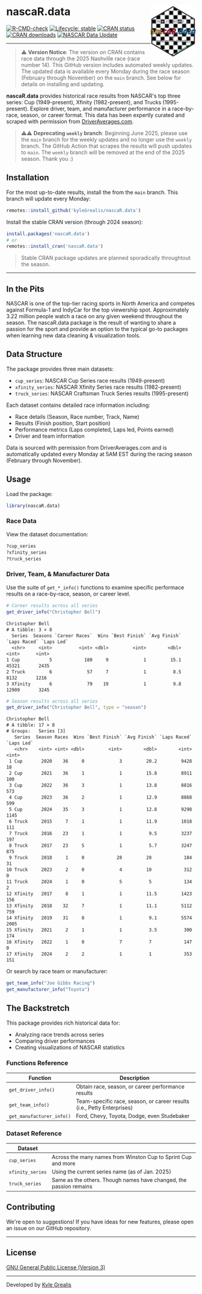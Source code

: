 # nascaR.data <a href="https://azimuth-project.tech/nascaR.data/"><img src="man/figures/logo.svg" align="right" height="139" alt="nascaR.data website" /></a>


[![R-CMD-check](https://img.shields.io/badge/R--CMD--check-passing-brightgreen)](https://github.com/kyleGrealis/nascaR.data/actions)
[![Lifecycle: stable](https://img.shields.io/badge/lifecycle-experimental-orange.svg)](https://lifecycle.r-lib.org/articles/stages.html#stable)
[![CRAN status](https://www.r-pkg.org/badges/version/nascaR.data)](https://CRAN.R-project.org/package=nascaR.data)
[![CRAN downloads](https://cranlogs.r-pkg.org/badges/grand-total/nascaR.data)](https://cran.r-project.org/package=nascaR.data)
[![NASCAR Data Update](https://github.com/kyleGrealis/nascaR.data/actions/workflows/weekly-nascar-update.yml/badge.svg)](https://github.com/kyleGrealis/nascaR.data/actions/workflows/weekly-nascar-update.yml)


----

> ⚠️ **Version Notice**: The version on CRAN contains race data through the 2025 Nashville race (race number 14). This GitHub version includes automated weekly updates. The updated data is available every Monday during the race season (February through November) on the `main` branch. See below for details on installing and updating.

**nascaR.data** provides historical race results from NASCAR's top three series: Cup (1949-present), Xfinity (1982-present), and Trucks (1995-present). Explore driver, team, and manufacturer performance in a race-by-race, season, or career format. This data has been expertly curated and scraped with permission from [DriverAverages.com](https://www.driveraverages.com).

> ⚠️⚠️ **Deprecating `weekly` branch**: Beginning June 2025, please use the `main` branch for the weekly updates and no longer use the `weekly` branch. The GitHub Action that scrapes the results will push updates to `main`. The `weekly` branch will be removed at the end of the 2025 season. Thank you :)

## Installation

For the most up-to-date results, install the from the `main` branch. This branch will update every Monday:

```r
remotes::install_github('kyleGrealis/nascaR.data')
```

Install the stable CRAN version (through 2024 season):
```r
install.packages('nascaR.data')
# or
remotes::install_cran('nascaR.data')
```

> Stable CRAN package updates are planned sporadically throughtout the season.

---

## In the Pits

NASCAR is one of the top-tier racing sports in North America and competes against Formula-1 and IndyCar for the top viewership spot. Approximately 3.22 million people watch a race on any given weekend throughout the season. The nascaR.data package is the result of wanting to share a passion for the sport and provide an option to the typical go-to packages when learning new data cleaning & visualization tools.

## Data Structure

The package provides three main datasets:

* `cup_series`: NASCAR Cup Series race results (1949-present)
* `xfinity_series`: NASCAR Xfinity Series race results (1982-present)
* `truck_series`: NASCAR Craftsman Truck Series results (1995-present)

Each dataset contains detailed race information including:

* Race details (Season, Race number, Track, Name)
* Results (Finish position, Start position)
* Performance metrics (Laps completed, Laps led, Points earned)
* Driver and team information

Data is sourced with permission from DriverAverages.com and is automatically updated every Monday at 5AM EST during the racing season (February through November).

## Usage

Load the package:

```r
library(nascaR.data)
```

### Race Data

View the dataset documentation:

```r
?cup_series
?xfinity_series
?truck_series
```

### Driver, Team, & Manufacturer Data

Use the suite of `get_*_info()` functions to examine specific performace results on a race-by-race, season, or career level.

```r
# Career results across all series
get_driver_info("Christopher Bell")
```

```
Christopher Bell
# A tibble: 3 × 8
  Series  Seasons `Career Races`  Wins `Best Finish` `Avg Finish` `Laps Raced` `Laps Led`
  <chr>     <int>          <int> <dbl>         <int>        <dbl>        <int>      <int>
1 Cup           5            180     9             1         15.1        45321       2435
2 Truck         6             57     7             1          8.5         8132       1216
3 Xfinity       6             79    19             1          9.8        12909       3245
```

```r
# Season results across all series
get_driver_info("Christopher Bell", type = "season")
```

```
Christopher Bell
# A tibble: 17 × 8
# Groups:   Series [3]
   Series  Season Races  Wins `Best Finish` `Avg Finish` `Laps Raced` `Laps Led`
   <chr>    <int> <int> <dbl>         <int>        <dbl>        <int>      <int>
 1 Cup       2020    36     0             3         20.2         9428         18
 2 Cup       2021    36     1             1         15.8         8911        100
 3 Cup       2022    36     3             1         13.8         8816        573
 4 Cup       2023    36     2             1         12.9         8868        599
 5 Cup       2024    35     3             1         12.8         9298       1145
 6 Truck     2015     7     1             1         11.9         1018        111
 7 Truck     2016    23     1             1          9.5         3237        197
 8 Truck     2017    23     5             1          5.7         3247        875
 9 Truck     2018     1     0            28         28            184         31
10 Truck     2023     2     0             4         10            312          0
11 Truck     2024     1     0             5          5            134          2
12 Xfinity   2017     8     1             1         11.5         1423        156
13 Xfinity   2018    32     7             1         11.1         5112        759
14 Xfinity   2019    31     8             1          9.1         5574       2005
15 Xfinity   2021     2     1             1          3.5          300        174
16 Xfinity   2022     1     0             7          7            147          0
17 Xfinity   2024     2     2             1          1            353        151
```

Or search by race team or manufacturer:

```r
get_team_info("Joe Gibbs Racing")
get_manufacturer_info("Toyota")
```

## The Backstretch
This package provides rich historical data for:

* Analyzing race trends across series
* Comparing driver performances
* Creating visualizations of NASCAR statistics

### Functions Reference

| Function | Description |
|----------|-------------|
| `get_driver_info()` | Obtain race, season, or career performance results |
| `get_team_info()` | Team-specific race, season, or career results (i.e., Petty Enterprises) |
| `get_manufacturer_info()` | Ford, Chevy, Toyota, Dodge, even Studebaker |

### Dataset Reference

| Dataset |  |
|---------|--|
| `cup_series` | Across the many names from Winston Cup to Sprint Cup and more |
| `xfinity_series` | Using the current series name (as of Jan. 2025) |
| `truck_series` | Same as the others. Though names have changed, the passion remains |


## Contributing

We're open to suggestions! If you have ideas for new features, please open an issue on our GitHub repository.

----

## License

[GNU General Public License (Version 3)](https://choosealicense.com/licenses/gpl-3.0/)

---

Developed by [Kyle Grealis](https://github.com/kyleGrealis)



